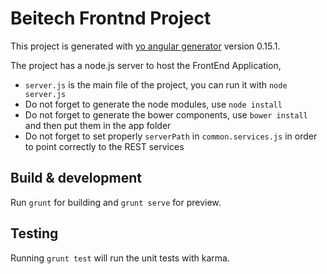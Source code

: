 # Beitech Frontnd Project

This project is generated with [yo angular generator](https://github.com/yeoman/generator-angular)
version 0.15.1.

The project has a node.js server to host the FrontEnd Application, 

- `server.js` is the main file of the project, you can run it with `node server.js`
- Do not forget to generate the node modules, use `node install`
- Do not forget to generate the bower components, use `bower install` and then put them in the app folder
- Do not forget to set properly `serverPath` in `common.services.js` in order to point correctly to the REST services

## Build & development

Run `grunt` for building and `grunt serve` for preview.

## Testing

Running `grunt test` will run the unit tests with karma.
